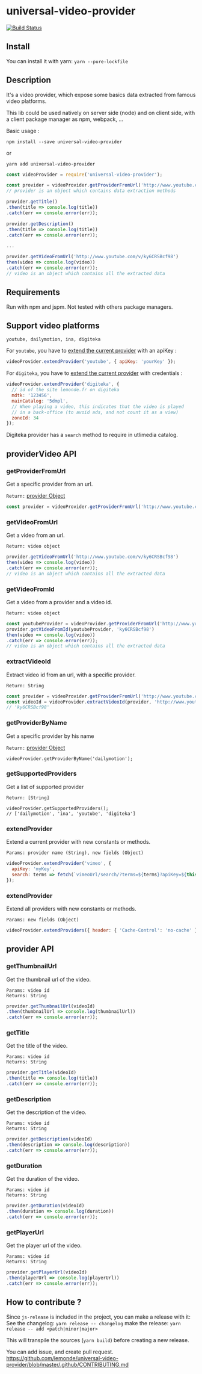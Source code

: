 # universal-video-provider

[![Build Status](https://travis-ci.org/lemonde/universal-video-provider.svg?branch=master)](https://travis-ci.org/lemonde/universal-video-provider)

## Install

You can install it with yarn: `yarn --pure-lockfile`

## Description

It's a video provider, which expose some basics data extracted from famous video platforms.

This lib could be used natively on server side (node) and on client side, with a client package manager as npm, webpack, ...

Basic usage :

`npm install --save universal-video-provider`

or

`yarn add universal-video-provider`

```js
const videoProvider = require('universal-video-provider');

const provider = videoProvider.getProviderFromUrl('http://www.youtube.com/v/ky6CRSBcf98');
// provider is an object which contains data extraction methods

provider.getTitle()
.then(title => console.log(title))
.catch(err => console.error(err));

provider.getDescription()
.then(title => console.log(title))
.catch(err => console.error(err));

...

provider.getVideoFromUrl('http://www.youtube.com/v/ky6CRSBcf98')
then(video => console.log(video))
.catch(err => console.error(err));
// video is an object which contains all the extracted data
```

## Requirements

Run with npm and jspm. Not tested with others package managers.

## Support video platforms

`youtube, dailymotion, ina, digiteka`

For `youtube`, you have to [extend the current provider](https://github.com/lemonde/universal-video-provider#extendprovider) with an apiKey :

```js
videoProvider.extendProvider('youtube', { apiKey: 'yourKey' });
```

For `digiteka`, you have to [extend the current provider](https://github.com/lemonde/universal-video-provider#extendprovider) with credentials :

```js
videoProvider.extendProvider('digiteka', {
  // id of the site lemonde.fr on digiteka
  mdtk: '123456',
  mainCatalog: '5dmpl',
  // When playing a video, this indicates that the video is played
  // in a back-office (to avoid ads, and not count it as a view)
  zoneId: 34
});
```

Digiteka provider has a `search` method to require in utlimedia catalog.

## providerVideo API

### getProviderFromUrl

Get a specific provider from an url.

`Return:` [provider Object](https://github.com/lemonde/universal-video-provider#provider-api)

```js
const provider = videoProvider.getProviderFromUrl('http://www.youtube.com/v/ky6CRSBcf98');
```

### getVideoFromUrl

Get a video from an url.

`Return: video object`

```js
provider.getVideoFromUrl('http://www.youtube.com/v/ky6CRSBcf98')
then(video => console.log(video))
.catch(err => console.error(err));
// video is an object which contains all the extracted data
```

### getVideoFromId

Get a video from a provider and a video id.

`Return: video object`

```js
const youtubeProvider = videoProvider.getProviderFromUrl('http://www.youtube.com/v/ky6CRSBcf98');
provider.getVideoFromId(youtubeProvider, 'ky6CRSBcf98')
then(video => console.log(video))
.catch(err => console.error(err));
// video is an object which contains all the extracted data
```

### extractVideoId

Extract video id from an url, with a specific provider.

```
Return: String
```

```js
const provider = videoProvider.getProviderFromUrl('http://www.youtube.com/v/ky6CRSBcf98');
const videoId = videoProvider.extractVideoId(provider, 'http://www.youtube.com/v/ky6CRSBcf98')
// 'ky6CRSBcf98'
```

### getProviderByName

Get a specific provider by his name


`Return:` [provider Object](https://github.com/lemonde/universal-video-provider#provider-api)


```
videoProvider.getProviderByName('dailymotion');
```

### getSupportedProviders

Get a list of supported provider

```
Return: [String]
```

```
videoProvider.getSupportedProviders();
// ['dailymotion', 'ina', 'youtube', 'digiteka']
```

### extendProvider

Extend a current provider with new constants or methods.

```
Params: provider name (String), new fields (Object)
```

```js
videoProvider.extendProvider('vimeo', {
  apiKey: 'myKey',
  search: terms => fetch(`vimeoUrl/search/?terms=${terms}?apiKey=${this.apiKey}`)
});
```

### extendProvider

Extend all providers with new constants or methods.

```
Params: new fields (Object)
```

```js
videoProvider.extendProviders({ header: { 'Cache-Control': 'no-cache' } });
```

## provider API

### getThumbnailUrl

Get the thumbnail url of the video.

```
Params: video id
Returns: String
```

```js
provider.getThumbnailUrl(videoId)
.then(thumbnailUrl => console.log(thumbnailUrl))
.catch(err => console.error(err));
```

### getTitle

Get the title of the video.

```
Params: video id
Returns: String
```

```js
provider.getTitle(videoId)
.then(title => console.log(title))
.catch(err => console.error(err));
```

### getDescription

Get the description of the video.

```
Params: video id
Returns: String
```

```js
provider.getDescription(videoId)
.then(description => console.log(description))
.catch(err => console.error(err));
```

### getDuration

Get the duration of the video.

```
Params: video id
Returns: String
```

```js
provider.getDuration(videoId)
.then(duration => console.log(duration))
.catch(err => console.error(err));
```

### getPlayerUrl

Get the player url of the video.

```
Params: video id
Returns: String
```

```js
provider.getPlayerUrl(videoId)
.then(playerUrl => console.log(playerUrl))
.catch(err => console.error(err));
```

## How to contribute ?

Since `js-release` is included in the project, you can make a release with it:
See the changelog: `yarn release -- changelog`
make the release: `yarn release -- add <patch|minor|major>`

This will transpile the sources (`yarn build`) before creating a new release.

You can add issue, and create pull request. https://github.com/lemonde/universal-video-provider/blob/master/.github/CONTRIBUTING.md
